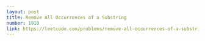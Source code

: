 ```yaml
---
layout: post
title: Remove All Occurrences of a Substring
number: 1910
link: https://leetcode.com/problems/remove-all-occurrences-of-a-substring
---
```

